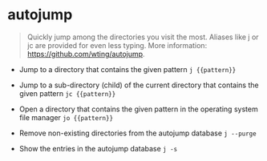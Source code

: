 # autojump
> Quickly jump among the directories you visit the most.
> Aliases like j or jc are provided for even less typing.
> More information: <https://github.com/wting/autojump>.

- Jump to a directory that contains the given pattern
`j {{pattern}}`

- Jump to a sub-directory (child) of the current directory that contains the given pattern
`jc {{pattern}}`

- Open a directory that contains the given pattern in the operating system file manager
`jo {{pattern}}`

- Remove non-existing directories from the autojump database
`j --purge`

- Show the entries in the autojump database
`j -s`
